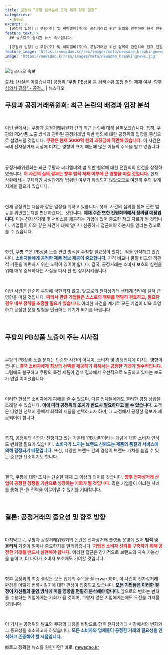 ```yaml
---
title: 공정위 “쿠팡 검색순위 조정 제재 향후 결정”
categories:
  - News
excerpt: >
  [공정위 입장] □ 쿠팡(주) 및 씨피엘비(주)의 공정거래법 위반 혐의와 관련하여 현재 전원회의 안건이 상정…
feature_text: >
  ## 뉴스다오 실시간 뉴스 속보입니다.

  [공정위 입장] □ 쿠팡(주) 및 씨피엘비(주)의 공정거래법 위반 혐의와 관련하여 현재 전원회의 안건이 상정…
feature_image: 'https://newsdao.kr/res/images/meta/newsdao_breakingnews.jpg'
image: 'https://newsdao.kr/res/images/meta/newsdao_breakingnews.jpg'
---
```


![뉴스다오 속보](https://newsdao.kr/res/images/meta/newsdao_breakingnews.jpg)

<p>출처: <a href="https://newsdao.kr/3807" rel="dofollow">[사실은 이렇습니다] 공정위 “쿠팡 PB상품 등 검색순위 조정 혐의 제재 여부, 향후 심의서 결정” - 공정…</a> | 뉴스다오</p>

<h2 data-ke-size="size26">쿠팡과 공정거래위원회: 최근 논란의 배경과 입장 분석</h2>

<p data-ke-size="size16">&nbsp;</p>

이번 글에서는 쿠팡과 공정거래위원회 간의 최근 논란에 대해 살펴보겠습니다. 특히, 쿠팡의 PB상품 노출 방식과 관련된 공정거래법 위반 혐의에 대한 공정위의 입장을 중심으로 설명드릴 것입니다. <b><span style="color: #ee2323;">쿠팡은 현재 5000억 원의 과징금에 직면해 있습니다.</span></b> 이 사건은 국내 전자상거래 시장에 미치는 영향이 크기 때문에 많은 이들의 주목을 받고 있습니다. 

<p data-ke-size="size16">&nbsp;</p>

공정거래위원회는 최근 쿠팡과 씨피엘비의 법 위반 혐의에 대한 전원회의 안건을 상정하였습니다. <b><span style="color: #ee2323;">이 사건의 심의 결과는 향후 법적 제재 여부에 큰 영향을 미칠 것입니다.</span></b> 현재 상황에서는 구체적인 사실관계와 법위반 여부가 확정되지 않았으므로 여전히 주의 깊게 지켜볼 필요가 있습니다. 

<p data-ke-size="size16">&nbsp;</p>

현재 공정위는 다음과 같은 입장을 취하고 있습니다. 첫째, 사건의 심의를 통해 관련 법규를 위반했는지를 판단하겠다는 것입니다. <b><span style="background-color: #21538527;">제재 수준 또한 전원회의에서 정의될 예정입니다.</span></b> 이는 전자상거래 및 서비스를 제공하는 기업에 있어 중요한 참고 자료가 될 것입니다. 기업들이 이와 같은 사건에 대해 얼마나 신중하게 접근해야 하는지를 알리는 경고로 볼 수 있습니다.

<p data-ke-size="size16">&nbsp;</p>

한편, 쿠팡 측은 PB상품 노출 관련 방식을 수정할 필요성이 있다는 점을 인식하고 있습니다. <b><span style="color: #1a5490;">소비자들에게 공정한 제품 정보 제공이 중요합니다.</span></b> 가격 비교나 품질 비교의 객관적 기준을 마련하기 위한 노력이 있어야 합니다. 결국, 공정거래는 소비자 보호의 실현을 위해 매우 중요하다는 사실을 다시 한 번 상기시켜줍니다.

<p data-ke-size="size16">&nbsp;</p>

이번 사건은 단순히 쿠팡에 국한되지 않고, 앞으로의 전자상거래 생태계 전반에 걸쳐 큰 영향을 미칠 것입니다. <b><span style="color: #ee2323;">따라서 관련 기업들은 스스로의 행위를 면밀히 검토하고, 필요한 경우 내부 정책을 조정할 필요가 있습니다.</span></b> 이러한 사건을 계기로 모든 기업이 더욱 투명하고 공정한 운영 방침을 언급하는 계기가 되기를 바랍니다. 

<p data-ke-size="size16">&nbsp;</p>

<h2 data-ke-size="size26">쿠팡의 PB상품 노출이 주는 시사점</h2>

<p data-ke-size="size16">&nbsp;</p>

쿠팡의 PB상품 노출 문제는 단순한 사건이 아니며, 소비자 및 경쟁업체에 미치는 영향이 큽니다. <b><span style="color: #ee2323;">결국 소비자에게 최상의 선택을 제공하기 위해서는 공정한 거래가 필수적입니다.</span></b> 그럼에도 불구하고 쿠팡의 특정 제품이 검색 결과에서 우선적으로 노출되고 있다는 보도가 연일 이어졌습니다.

<p data-ke-size="size16">&nbsp;</p>

이러한 현상은 소비자에게 피해를 줄 수 있으며, 다른 업체들에게도 불리한 경쟁 상황을 초래할 수 있습니다. <b><span style="background-color: #21538527;">이에 따라 공정위의 조치가 반드시 필요하다고 볼 수 있습니다.</span></b> 고객은 다양한 선택지 중에서 최적의 제품을 선택하고자 하며, 그 과정에서 공정한 정보가 제공되어야 합니다. 

<p data-ke-size="size16">&nbsp;</p>

특히, 공정위의 심의가 진행되고 있는 가운데 ‘PB상품’이라는 개념에 대한 소비자 인식도 변화할 필요가 있습니다. <b><span style="color: #1a5490;">소비자가 느끼는 브랜드 신뢰도는 제품의 품질과 서비스에 의해 결정되기 때문입니다.</span></b> 또한, 다양한 브랜드 간의 경쟁이 브랜드 가치를 높일 수 있는 중요한 요소이기도 합니다.

<p data-ke-size="size16">&nbsp;</p>

결국, 쿠팡에 대한 조치는 단순한 제재 그 이상의 의미를 갖습니다. <b><span style="color: #ee2323;">향후 전자상거래 산업이 공정한 경쟁을 기반으로 성장하는 기회가 될 것입니다.</span></b> 많은 기업들이 이러한 사례를 통해 윈-윈 전략을 이끌어낼 수 있기를 기대합니다. 

<p data-ke-size="size16">&nbsp;</p>

<h2 data-ke-size="size26">결론: 공정거래의 중요성 및 향후 방향</h2>

<p data-ke-size="size16">&nbsp;</p>

마지막으로, 쿠팡과 공정거래위원회의 논란은 전자상거래 플랫폼 운영에 있어 **법적** 및 **윤리적** 기준이 얼마나 중요한지를 일깨워줍니다. <b><span style="color: #ee2323;">기업은 소비자 신뢰를 구축하기 위해 공정한 거래를 반드시 실현해야 합니다.</span></b> 이러한 접근은 장기적으로 브랜드의 지속 가능성을 높이고, 더 나아가 소비자 보호에도 기여할 것입니다.

<p data-ke-size="size16">&nbsp;</p>

향후 공정위의 최종 결정은 모든 업계의 주목을 끌 erwart하며, 이 사건이 전자상거래 환경을 어떻게 변화시킬지에 대한 관심이 집중되고 있습니다. <b><span style="background-color: #21538527;">모든 기업들은 이러한 결정이 자신들의 운영 방식에 미칠 영향을 면밀히 분석해야 합니다.</span></b> 앞으로의 변화는 변화를 수용하는 기업에게는 기회가 될 것이며, 그렇지 않은 기업에게는에도 도전을 가져올 것입니다.

<p data-ke-size="size16">&nbsp;</p>

이 기사는 공정위의 발표와 쿠팡의 대응을 바탕으로 향후 전자상거래 시장에서의 변화와 그 중요성을 호소하고자 하였습니다. <b><span style="color: #1a5490;">모든 소비자와 업체들이 공정한 거래의 필요성을 인식하고 존중해야 할 시점입니다.</span></b> 

빠르고 정확한 뉴스를 원한다면? 바로, <a href="https://newsdao.kr" rel="dofollow">newsdao.kr</a>


